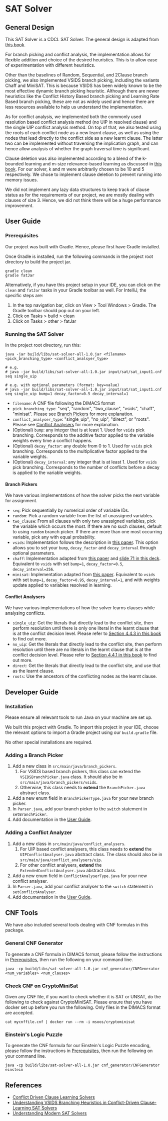 # SAT Solver
## General Design
This SAT Solver is a CDCL SAT Solver. The general design is adapted from [this book](https://www.cis.upenn.edu/~alur/CIS673/sat-cdcl.pdf). 

For branch picking and conflict analysis, the implementation allows for flexible addition and choice of the desired heuristics. This is to allow ease of experimentation with different heuristics.

Other than the baselines of Random, Sequential, and 2Clause branch picking, we also implemented VSIDS branch picking, including the variants Chaff and MiniSAT. This is because VSIDS has been widely known to be the most effective dynamic branch picking heuristic. Although there are newer heuristics like the Conflict History Based branch picking and Learning Rate Based branch picking, these are not as widely used and hence there are less resources available to help us understand the implementation. 

As for conflict analysis, we implemented both the commonly used resolution based conflict analysis method (no UIP in resolved clause) and the single UIP conflict analysis method. On top of that, we also tested using the roots of each conflict node as a new learnt clause, as well as using the nodes that lead directly to the conflict side as a new learnt clause. The latter two can be implemented without traversing the implication graph, and can hence allow analysis of whether the graph traversal time is significant.

Clause deletion was also implemented according to a blend of the k-bounded learning and m-size relevance-based learning as discussed in [this book](https://www.cis.upenn.edu/~alur/CIS673/sat-cdcl.pdf). For our solver, k and m were arbitrarily chosen to be 10 and 5 respectively. We chose to implement clause deletion to prevent running into memory issues.

We did not implement any lazy data structures to keep track of clause status as for the requirements of our project, we are mostly dealing with clauses of size 3. Hence, we did not think there will be a huge performance improvement.

## User Guide
### Prerequisites 
Our project was built with Gradle. Hence, please first have Gradle installed.

Once Gradle is installed, run the following commands in the project root directory to build the project jar.

```
gradle clean
gradle fatJar
```

Alternatively, if you have this project setup in your IDE, you can click on the `clean` and `fatJar` tasks in your Gradle toolbar as well. For IntelliJ, the specific steps are:
1. In the top navigation bar, click on View > Tool Windows > Gradle. The Gradle toolbar should pop out on your left.
2. Click on Tasks > build > clean
3. Click on Tasks > other > fatJar

### Running the SAT Solver
In the project root directory, run this:
```
java -jar build/libs/sat-solver-all-1.0.jar <filename> <pick_branching_type> <conflict_analsyer_type>

# e.g.
# java -jar build/libs/sat-solver-all-1.0.jar input/sat/sat_input1.cnf seq single_uip

# e.g. with optional parameters (format: key=value)
# java -jar build/libs/sat-solver-all-1.0.jar input/sat/sat_input1.cnf seq single_uip bump=1 decay_factor=0.5 decay_interval=1
```
* `filename`: A CNF file following the DIMACS format
* `pick_branching_type`: "seq", "random", "two_clause", "vsids", "chaff", "minisat". Please see [Branch Pickers](#branch-pickers) for more explanation.
* `conflict_analyser_type`: "single_uip", "no_uip", "direct", or "roots". Please see [Conflict Analysers](#conflict-analysers) for more explanation.
* (Optional) `bump`: any integer that is at least 1. Used for `vsids` pick branching. Corresponds to the additive factor applied to the variable weights every time a conflict happens. 
* (Optional) `decay_factor`: any double from 0 to 1. Used for `vsids` pick branching. Corresponds to the multiplicative factor applied to the variable weights.
* (Optional) `decay_interval`: any integer that is at least 1. Used for `vsids` pick branching. Corresponds to the number of conflicts before a decay is applied to the variable weights.

#### Branch Pickers
We have various implementations of how the solver picks the next variable for assignment. 
* `seq`: Pick sequentially by numerical order of variable IDs.
* `random`: Pick a random variable from the list of unassigned variables.
* `two_clause`: From all clauses with only two unassigned variables, pick the variable which occurs the most. If there are no such clauses, default to using `random` branch picker. If there are more than one most occurring variable, pick any with equal probability.
* `vsids`: Implementation follows the description in [this paper](https://arxiv.org/pdf/1506.08905.pdf). This option allows you to set your `bump`, `decay_factor` and `decay_interval` through optional parameters.
* `chaff`: Implementation adapted from [this paper](https://arxiv.org/pdf/1506.08905.pdf) and [slide 71 in this deck](http://fmv.jku.at/biere/talks/Biere-VTSA12-talk.pdf). Equivalent to `vsids` with set `bump=1`, `decay_factor=0.5`, `decay_interval=256`.
* `minisat`: Implementation adapted from [this paper](https://arxiv.org/pdf/1506.08905.pdf). Equivalent to `vsids` with set `bump=1`, `decay_factor=0.95`, `decay_interval=1`, and with weights update applied to variables resolved in learning. 

#### Conflict Analysers
We have various implementations of how the solver learns clauses while analysing conflicts. 
* `single_uip`: Get the literals that directly lead to the conflict site, then perform resolution until there is only one literal in the learnt clause that is at the conflict decision level. Please refer to [Section 4.4.3 in this book](https://www.cis.upenn.edu/~alur/CIS673/sat-cdcl.pdf) to find out more.
* `no_uip`: Get the literals that directly lead to the conflict site, then perform resolution until there are no literals in the learnt clause that is at the conflict decision level. Please refer to [Section 4.4.1 in this book](https://www.cis.upenn.edu/~alur/CIS673/sat-cdcl.pdf) to find out more.
* `direct`: Get the literals that directly lead to the conflict site, and use that as the learnt clause.
* `roots`: Use the ancestors of the conflicting nodes as the learnt clause.

## Developer Guide
### Installation
Please ensure all relevant tools to run Java on your machine are set up. 

We built this project with Gradle. To import this project in your IDE, choose the relevant options to import a Gradle project using our `build.gradle` file.

No other special installations are required.

### Adding a Branch Picker
1. Add a new class in `src/main/java/branch_pickers`. 
    1. For VSIDS based branch pickers, this class can extend the `VSIDSBranchPicker.java` class. It should also be in `src/main/java/branch_pickers/vsids`.
    2. Otherwise, this class needs to **extend** the `BranchPicker.java` abstract class.
2. Add a new enum field in `BranchPickerType.java` for your new branch picker.
3. In `Parser.java`, add your branch picker to the `switch` statement in `setBranchPicker`.
4. Add documentation in the [User Guide](#branch-pickers).

### Adding a Conflict Analyzer
1. Add a new class in `src/main/java/conflict_analysers`. 
    1. For UIP based conflict analysers, this class needs to **extend** the `UIPConflictAnalyser.java` abstract class. The class should also be in `src/main/java/conflict_analysers/uip`.
    2. For other conflict analysers, **extend** the `ExtendedConflictAnalyser.java` abstract class.
2. Add a new enum field in `ConflictAnalyserType.java` for your new conflict analyser.
3. In `Parser.java`, add your conflict analyser to the `switch` statement in `setConflictAnalyser`.
4. Add documentation in the [User Guide](#conflict-analysers).

## CNF Tools
We have also included several tools dealing with CNF formulas in this package.

### General CNF Generator
To generate a CNF formula in DIMACS format, please follow the instructions in [Prerequisites](#prerequisites), then run the following on your command line.

```
java -cp build/libs/sat-solver-all-1.0.jar cnf_generator/CNFGenerator <num_variables> <num_clauses>
```

### Check CNF on CryptoMiniSat
Given any CNF file, if you want to check whether it is SAT or UNSAT, do the following to check against CryptoMiniSAT. Please ensure that you have docker set up before you run the following. Only files in the DIMACS format are accepted.

```
cat mycnffile.cnf | docker run --rm -i msoos/cryptominisat
```

### Einstein's Logic Puzzle
To generate the CNF formula for our Einstein's Logic Puzzle encoding, please follow the instructions in [Prerequisites](#prerequisites), then run the following on your command line.
```
java -cp build/libs/sat-solver-all-1.0.jar cnf_generator/CNFGenerator einstein
```

## References
* [Conflict Driven Clause Learning Solvers](https://www.cis.upenn.edu/~alur/CIS673/sat-cdcl.pdf)
* [Understanding VSIDS Branching Heuristics
   in Conflict-Driven Clause-Learning SAT Solvers](https://arxiv.org/pdf/1506.08905.pdf)
* [Understanding Modern SAT Solvers](http://fmv.jku.at/biere/talks/Biere-VTSA12-talk.pdf)
